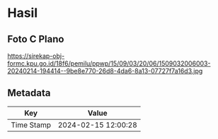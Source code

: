 # Hasil

## Foto C Plano

https://sirekap-obj-formc.kpu.go.id/18f6/pemilu/ppwp/15/09/03/20/06/1509032006003-20240214-194414--9be8e770-26d8-4da6-8a13-07727f7a16d3.jpg


## Metadata

| Key        | Value               |
| ---------- | ------------------- |
| Time Stamp | 2024-02-15 12:00:28 |



